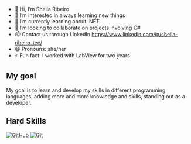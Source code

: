 - 👋 Hi, I’m Sheila Ribeiro
- 👀 I’m interested in always learning new things
- 🌱 I’m currently learning about .NET
- 💞️ I’m looking to collaborate on projects involving C#
- 📫 Contact us through LinkedIn https://www.linkedin.com/in/sheila-ribeiro-tec/
- 😄 Pronouns: she/her
- ⚡ Fun fact: I worked with LabView for two years

## My goal

My goal is to learn and develop my skills in different programming languages, adding more and more knowledge and skills, standing out as a developer.

## Hard Skills
[![GitHub](https://img.shields.io/badge/GitHub-000?style=for-the-badge&logo=github&logoColor=30A3DC)](https://docs.github.com/)
[![Git](https://img.shields.io/badge/Git-000?style=for-the-badge&logo=git&logoColor=E94D5F)](https://git-scm.com/doc)

